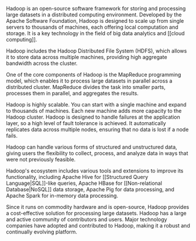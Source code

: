 Hadoop is an open-source software framework for storing and processing large datasets in a distributed computing environment. Developed by the Apache Software Foundation, Hadoop is designed to scale up from single servers to thousands of machines, each offering local computation and storage. It is a key technology in the field of big data analytics and [[cloud computing]].

Hadoop includes the Hadoop Distributed File System (HDFS), which allows it to store data across multiple machines, providing high aggregate bandwidth across the cluster.

One of the core components of Hadoop is the MapReduce programming model, which enables it to process large datasets in parallel across a distributed cluster. MapReduce divides the task into smaller parts, processes them in parallel, and aggregates the results.

Hadoop is highly scalable. You can start with a single machine and expand to thousands of machines. Each new machine adds more capacity to the Hadoop cluster. Hadoop is designed to handle failures at the application layer, so a high level of fault tolerance is achieved. It automatically replicates data across multiple nodes, ensuring that no data is lost if a node fails.

Hadoop can handle various forms of structured and unstructured data, giving users the flexibility to collect, process, and analyze data in ways that were not previously feasible.

Hadoop's ecosystem includes various tools and extensions to improve its functionality, including Apache Hive for [[Structured Query Language|SQL]]-like queries, Apache HBase for [[Non-relational Database|NoSQL]] data storage, Apache Pig for data processing, and Apache Spark for in-memory data processing.

Since it runs on commodity hardware and is open-source, Hadoop provides a cost-effective solution for processing large datasets. Hadoop has a large and active community of contributors and users. Major technology companies have adopted and contributed to Hadoop, making it a robust and continually evolving platform.

